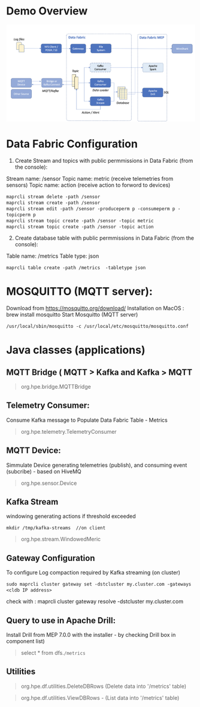 # Demo Overview

![Example Overview](./images/overview.png)



# Data Fabric Configuration

1) Create Stream and topics with public permmissions in Data Fabric (from the console):

Stream name: /sensor
Topic name: metric (receive telemetries from sensors)
Topic name: action (receive action to forword to devices)

```
maprcli stream delete -path /sensor
maprcli stream create -path /sensor 
maprcli stream edit -path /sensor -produceperm p -consumeperm p -topicperm p
maprcli stream topic create -path /sensor -topic metric
maprcli stream topic create -path /sensor -topic action
```

2) Create database table with public permmissions in Data Fabric (from the console):

Table name: /metrics 
Table type: json

```
maprcli table create -path /metrics  -tabletype json
```

# MOSQUITTO (MQTT server):
Download from https://mosquitto.org/download/
Installation on MacOS : brew install mosquitto
Start Mosquitto (MQTT server) 

```
/usr/local/sbin/mosquitto -c /usr/local/etc/mosquitto/mosquitto.conf
```

# Java classes (applications)

##  MQTT Bridge ( MQTT > Kafka and Kafka > MQTT 

> org.hpe.bridge.MQTTBridge


##  Telemetry Consumer: 
Consume Kafka message to Populate Data Fabric Table - Metrics

> org.hpe.telemetry.TelemetryConsumer


##  MQTT Device: 
Simmulate Device generating telemetries (publish), and consuming event (subcribe) - based on HiveMQ

> org.hpe.sensor.Device


## Kafka Stream 
windowing generating actions if threshold exceeded

```
mkdir /tmp/kafka-streams  //on client
```

> org.hpe.stream.WindowedMeric


## Gateway Configuration 
To configure Log compaction required by Kafka streaming (on cluster)

```
sudo maprcli cluster gateway set -dstcluster my.cluster.com -gateways <cldb IP address>
```

check with : maprcli cluster gateway resolve -dstcluster my.cluster.com




##  Query to use in Apache Drill:
Install Drill from MEP 7.0.0 with the installer - by checking Drill box in component list)

> select * from dfs.`/metrics`


##  Utilities

> org.hpe.df.utilities.DeleteDBRows  (Delete data into '/metrics' table)

> org.hpe.df.utilities.ViewDBRows - (List data into '/metrics' table)